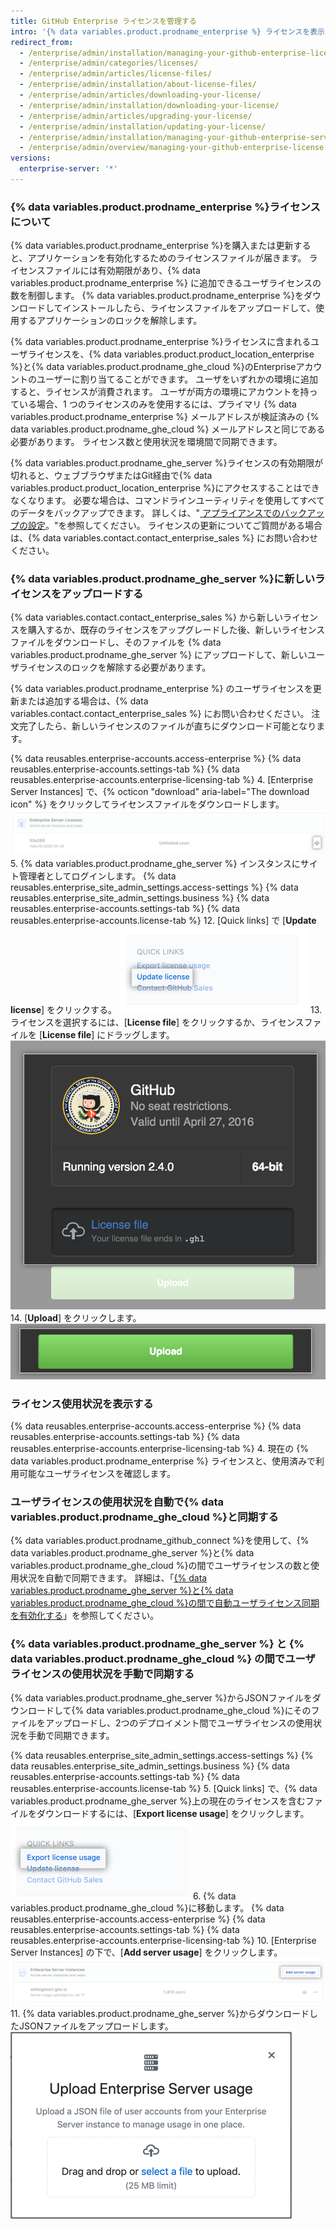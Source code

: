 ```yaml
---
title: GitHub Enterprise ライセンスを管理する
intro: '{% data variables.product.prodname_enterprise %} ライセンスを表示、管理、および更新できます。'
redirect_from:
  - /enterprise/admin/installation/managing-your-github-enterprise-license
  - /enterprise/admin/categories/licenses/
  - /enterprise/admin/articles/license-files/
  - /enterprise/admin/installation/about-license-files/
  - /enterprise/admin/articles/downloading-your-license/
  - /enterprise/admin/installation/downloading-your-license/
  - /enterprise/admin/articles/upgrading-your-license/
  - /enterprise/admin/installation/updating-your-license/
  - /enterprise/admin/installation/managing-your-github-enterprise-server-license
  - /enterprise/admin/overview/managing-your-github-enterprise-license
versions:
  enterprise-server: '*'
---
```


### {% data variables.product.prodname_enterprise %}ライセンスについて

{% data variables.product.prodname_enterprise %}を購入または更新すると、アプリケーションを有効化するためのライセンスファイルが届きます。 ライセンスファイルには有効期限があり、{% data variables.product.prodname_enterprise %} に追加できるユーザライセンスの数を制御します。 {% data variables.product.prodname_enterprise %}をダウンロードしてインストールしたら、ライセンスファイルをアップロードして、使用するアプリケーションのロックを解除します。

{% data variables.product.prodname_enterprise %}ライセンスに含まれるユーザライセンスを、{% data variables.product.product_location_enterprise %}と{% data variables.product.prodname_ghe_cloud %}のEnterpriseアカウントのユーザーに割り当てることができます。 ユーザをいずれかの環境に追加すると、ライセンスが消費されます。 ユーザが両方の環境にアカウントを持っている場合、1 つのライセンスのみを使用するには、プライマリ {% data variables.product.prodname_enterprise %} メールアドレスが検証済みの {% data variables.product.prodname_ghe_cloud %} メールアドレスと同じである必要があります。 ライセンス数と使用状況を環境間で同期できます。

{% data variables.product.prodname_ghe_server %}ライセンスの有効期限が切れると、ウェブブラウザまたはGit経由で{% data variables.product.product_location_enterprise %}にアクセスすることはできなくなります。 必要な場合は、コマンドラインユーティリティを使用してすべてのデータをバックアップできます。 詳しくは、"[ アプライアンスでのバックアップの設定](/enterprise/admin/guides/installation/configuring-backups-on-your-appliance)。"を参照してください。 ライセンスの更新についてご質問がある場合は、{% data variables.contact.contact_enterprise_sales %} にお問い合わせください。

### {% data variables.product.prodname_ghe_server %}に新しいライセンスをアップロードする

{% data variables.contact.contact_enterprise_sales %} から新しいライセンスを購入するか、既存のライセンスをアップグレードした後、新しいライセンスファイルをダウンロードし、そのファイルを {% data variables.product.prodname_ghe_server %} にアップロードして、新しいユーザライセンスのロックを解除する必要があります。

{% data variables.product.prodname_enterprise %} のユーザライセンスを更新または追加する場合は、{% data variables.contact.contact_enterprise_sales %} にお問い合わせください。 注文完了したら、新しいライセンスのファイルが直ちにダウンロード可能となります。

{% data reusables.enterprise-accounts.access-enterprise %}
{% data reusables.enterprise-accounts.settings-tab %}
{% data reusables.enterprise-accounts.enterprise-licensing-tab %}
4. [Enterprise Server Instances] で、{% octicon "download" aria-label="The download icon" %} をクリックしてライセンスファイルをダウンロードします。 ![GitHub Enterprise Server ライセンスをダウンロードする](/assets/images/help/business-accounts/download-ghes-license.png)
5. {% data variables.product.prodname_ghe_server %} インスタンスにサイト管理者としてログインします。
{% data reusables.enterprise_site_admin_settings.access-settings %}
{% data reusables.enterprise_site_admin_settings.business %}
{% data reusables.enterprise-accounts.settings-tab %}
{% data reusables.enterprise-accounts.license-tab %}
12. [Quick links] で [**Update license**] をクリックする。 ![ライセンス更新のリンク](/assets/images/enterprise/business-accounts/update-license-link.png)
13. ライセンスを選択するには、[**License file**] をクリックするか、ライセンスファイルを [**License file**] にドラッグします。 ![ライセンスファイルのアップロード](/assets/images/enterprise/management-console/upload-license.png)
14. [**Upload**] をクリックします。 ![アップグレードを開始](/assets/images/enterprise/management-console/begin-upload.png)

### ライセンス使用状況を表示する

{% data reusables.enterprise-accounts.access-enterprise %}
{% data reusables.enterprise-accounts.settings-tab %}
{% data reusables.enterprise-accounts.enterprise-licensing-tab %}
4. 現在の {% data variables.product.prodname_enterprise %} ライセンスと、使用済みで利用可能なユーザライセンスを確認します。

### ユーザライセンスの使用状況を自動で{% data variables.product.prodname_ghe_cloud %}と同期する

{% data variables.product.prodname_github_connect %}を使用して、{% data variables.product.prodname_ghe_server %}と{% data variables.product.prodname_ghe_cloud %}の間でユーザライセンスの数と使用状況を自動で同期できます。 詳細は、「[{% data variables.product.prodname_ghe_server %}と{% data variables.product.prodname_ghe_cloud %}の間で自動ユーザライセンス同期を有効化する](/enterprise/{{currentVersion}}/admin/installation/enabling-automatic-user-license-sync-between-github-enterprise-server-and-github-enterprise-cloud)」を参照してください。

### {% data variables.product.prodname_ghe_server %} と {% data variables.product.prodname_ghe_cloud %} の間でユーザライセンスの使用状況を手動で同期する

{% data variables.product.prodname_ghe_server %}からJSONファイルをダウンロードして{% data variables.product.prodname_ghe_cloud %}にそのファイルをアップロードし、2つのデプロイメント間でユーザライセンスの使用状況を手動で同期できます。

{% data reusables.enterprise_site_admin_settings.access-settings %}
{% data reusables.enterprise_site_admin_settings.business %}
{% data reusables.enterprise-accounts.settings-tab %}
{% data reusables.enterprise-accounts.license-tab %}
5. [Quick links] で、{% data variables.product.prodname_ghe_server %}上の現在のライセンスを含むファイルをダウンロードするには、[**Export license usage**] をクリックします。 ![ライセンス使用状況リンクをエクスポートする](/assets/images/enterprise/business-accounts/export-license-usage-link.png)
6. {% data variables.product.prodname_ghe_cloud %}に移動します。
{% data reusables.enterprise-accounts.access-enterprise %}
{% data reusables.enterprise-accounts.settings-tab %}
{% data reusables.enterprise-accounts.enterprise-licensing-tab %}
10. [Enterprise Server Instances] の下で、[**Add server usage**] をクリックします。 ![GitHub Enterprise Serversの使用状況リンクをアップロードする](/assets/images/help/business-accounts/upload-ghe-server-usage-link.png)
11. {% data variables.product.prodname_ghe_server %}からダウンロードしたJSONファイルをアップロードします。 ![アップロードするファイルをドラッグアンドドロップまたは選択する](/assets/images/help/business-accounts/upload-ghe-server-usage-file.png)
